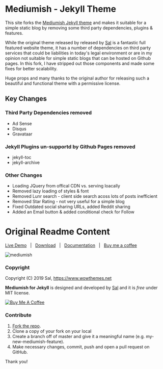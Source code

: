 # Mediumish - Jekyll Theme

This site forks the [Mediumish Jekyll theme](https://www.wowthemes.net/mediumish-free-jekyll-template/)
and makes it suitable for a simple static blog by removing some third party dependencies, 
plugins & features.

While the original theme released by released by [Sal](https://www.wowthemes.net/) 
is a fantastic full featured website theme, it has a number of dependencies on 
third party services that could be liabilities in today's legal environment
or are in my opinion not suitable for simple static blogs that can be hosted
on Github pages. In this fork, I have stripped out those components and made
some fixes for better scalability.

Huge props and many thanks to the original author for releasing such a beautiful and
functional theme with a permissive license.

## Key Changes

### Third Party Dependencies removed
- Ad Sense
- Disqus
- Gravataar

### Jekyll Plugins un-supportd by Github Pages removed
- jekyll-toc
- jekyll-archive

### Other Changes
- Loading JQuery from offical CDN vs. serving loacally
- Removed lazy loading of styles & font
- Removed Lunr search - client side search acoss lots of posts inefficient
- Removed Star Rating - not very useful for a simple blog
- Fixed Outdated social sharing URLs, added Reddit sharing
- Added an Email button & added conditional check for Follow

# Original Readme Content

[Live Demo](https://wowthemesnet.github.io/mediumish-theme-jekyll/) &nbsp; | &nbsp; [Download](https://github.com/wowthemesnet/mediumish-theme-jekyll/archive/master.zip) &nbsp; | &nbsp; [Documentation](https://bootstrapstarter.com/bootstrap-templates/template-mediumish-bootstrap-jekyll/) &nbsp; | &nbsp; [Buy me a coffee](https://www.wowthemes.net/donate/)

![mediumish](assets/images/mediumish-jekyll-template.png)


### Copyright

Copyright (C) 2019 Sal, https://www.wowthemes.net

**Mediumish for Jekyll** is designed and developed by [Sal](https://www.wowthemes.net) and it is *free* under MIT license. 

<a href="https://www.wowthemes.net/donate/" target="_blank"><img src="https://www.buymeacoffee.com/assets/img/custom_images/orange_img.png" alt="Buy Me A Coffee" style="height: auto !important;width: auto !important;" ></a>

### Contribute

1. [Fork the repo](https://github.com/wowthemesnet/mediumish-theme-jekyll).
2. Clone a copy of your fork on your local
3. Create a branch off of master and give it a meaningful name (e.g. my-new-mediumish-feature).
4. Make necessary changes, commit, push and open a pull request on GitHub.

Thank you!

